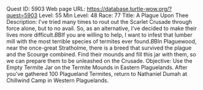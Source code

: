 Quest ID: 5903
Web page URL: https://database.turtle-wow.org/?quest=5903
Level: 55
Min Level: 48
Race: 77
Title: A Plague Upon Thee
Description: I've tried many times to rout out the Scarlet Crusade through force alone, but to no avail. So, as an alternative, I've decided to make their lives more difficult.$B$BIf you are willing to help, I want to infest that lumber mill with the most terrible species of termites ever found.$B$BIn Plaguewood, near the once-great Stratholme, there is a breed that survived the plague and the Scourge combined. Find their mounds and fill this jar with them, so we can prepare them to be unleashed on the Crusade.
Objective: Use the Empty Termite Jar on the Termite Mounds in Eastern Plaguelands. After you've gathered 100 Plagueland Termites, return to Nathaniel Dumah at Chillwind Camp in Western Plaguelands.
